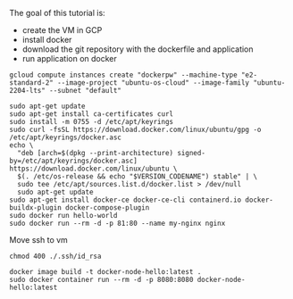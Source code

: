 The goal of this tutorial is:
- create the VM in GCP
- install docker
- download the git repository with the dockerfile and application
- run application on docker

```
gcloud compute instances create "dockerpw" --machine-type "e2-standard-2" --image-project "ubuntu-os-cloud" --image-family "ubuntu-2204-lts" --subnet "default"
```
```
sudo apt-get update
sudo apt-get install ca-certificates curl
sudo install -m 0755 -d /etc/apt/keyrings
sudo curl -fsSL https://download.docker.com/linux/ubuntu/gpg -o /etc/apt/keyrings/docker.asc
echo \
  "deb [arch=$(dpkg --print-architecture) signed-by=/etc/apt/keyrings/docker.asc] https://download.docker.com/linux/ubuntu \
  $(. /etc/os-release && echo "$VERSION_CODENAME") stable" | \
  sudo tee /etc/apt/sources.list.d/docker.list > /dev/null
  sudo apt-get update
sudo apt-get install docker-ce docker-ce-cli containerd.io docker-buildx-plugin docker-compose-plugin
sudo docker run hello-world
sudo docker run --rm -d -p 81:80 --name my-nginx nginx
```
Move ssh to vm
```
chmod 400 ./.ssh/id_rsa
```

```
docker image build -t docker-node-hello:latest .
sudo docker container run --rm -d -p 8080:8080 docker-node-hello:latest
```